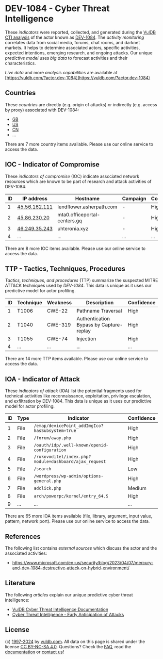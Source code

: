 # DEV-1084 - Cyber Threat Intelligence

These _indicators_ were reported, collected, and generated during the [VulDB CTI analysis](https://vuldb.com/?kb.cti) of the actor known as [DEV-1084](https://vuldb.com/?actor.dev-1084). The _activity monitoring_ correlates data from social media, forums, chat rooms, and darknet markets. It helps to determine associated actors, specific activities, expected intentions, emerging research, and ongoing attacks. Our unique _predictive model_ uses _big data_ to forecast activities and their characteristics.

_Live data_ and more _analysis capabilities_ are available at [https://vuldb.com/?actor.dev-1084](https://vuldb.com/?actor.dev-1084)

## Countries

These _countries_ are directly (e.g. origin of attacks) or indirectly (e.g. access by proxy) associated with DEV-1084:

* [GB](https://vuldb.com/?country.gb)
* [US](https://vuldb.com/?country.us)
* [CN](https://vuldb.com/?country.cn)
* ...

There are 7 more country items available. Please use our online service to access the data.

## IOC - Indicator of Compromise

These _indicators of compromise_ (IOC) indicate associated network resources which are known to be part of research and attack activities of DEV-1084.

ID | IP address | Hostname | Campaign | Confidence
-- | ---------- | -------- | -------- | ----------
1 | [45.56.162.111](https://vuldb.com/?ip.45.56.162.111) | lendflower.asherpath.com | - | High
2 | [45.86.230.20](https://vuldb.com/?ip.45.86.230.20) | mta0.officeportal-centers.gq | - | High
3 | [46.249.35.243](https://vuldb.com/?ip.46.249.35.243) | uhteronia.xyz | - | High
4 | ... | ... | ... | ...

There are 8 more IOC items available. Please use our online service to access the data.

## TTP - Tactics, Techniques, Procedures

_Tactics, techniques, and procedures_ (TTP) summarize the suspected MITRE ATT&CK techniques used by _DEV-1084_. This data is unique as it uses our predictive model for actor profiling.

ID | Technique | Weakness | Description | Confidence
-- | --------- | -------- | ----------- | ----------
1 | T1006 | CWE-22 | Pathname Traversal | High
2 | T1040 | CWE-319 | Authentication Bypass by Capture-replay | High
3 | T1055 | CWE-74 | Injection | High
4 | ... | ... | ... | ...

There are 14 more TTP items available. Please use our online service to access the data.

## IOA - Indicator of Attack

These _indicators of attack_ (IOA) list the potential fragments used for technical activities like reconnaissance, exploitation, privilege escalation, and exfiltration by DEV-1084. This data is unique as it uses our predictive model for actor profiling.

ID | Type | Indicator | Confidence
-- | ---- | --------- | ----------
1 | File | `/emap/devicePoint_addImgIco?hasSubsystem=true` | High
2 | File | `/forum/away.php` | High
3 | File | `/oauth/idp/.well-known/openid-configuration` | High
4 | File | `/rukovoditel/index.php?module=dashboard/ajax_request` | High
5 | File | `/search` | Low
6 | File | `/wordpress/wp-admin/options-general.php` | High
7 | File | `adclick.php` | Medium
8 | File | `arch/powerpc/kernel/entry_64.S` | High
9 | ... | ... | ...

There are 65 more IOA items available (file, library, argument, input value, pattern, network port). Please use our online service to access the data.

## References

The following list contains _external sources_ which discuss the actor and the associated activities:

* https://www.microsoft.com/en-us/security/blog/2023/04/07/mercury-and-dev-1084-destructive-attack-on-hybrid-environment/

## Literature

The following _articles_ explain our unique predictive cyber threat intelligence:

* [VulDB Cyber Threat Intelligence Documentation](https://vuldb.com/?kb.cti)
* [Cyber Threat Intelligence - Early Anticipation of Attacks](https://www.scip.ch/en/?labs.20201022)

## License

(c) [1997-2024](https://vuldb.com/?kb.changelog) by [vuldb.com](https://vuldb.com/?kb.about). All data on this page is shared under the license [CC BY-NC-SA 4.0](https://creativecommons.org/licenses/by-nc-sa/4.0/). Questions? Check the [FAQ](https://vuldb.com/?kb.faq), read the [documentation](https://vuldb.com/?kb) or [contact us](https://vuldb.com/?contact)!
